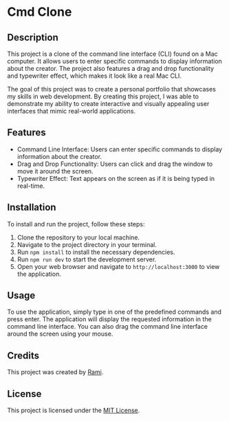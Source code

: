 # Cmd Clone

## Description

This project is a clone of the command line interface (CLI) found on a Mac computer. It allows users to enter specific commands to display information about the creator. The project also features a drag and drop functionality and typewriter effect, which makes it look like a real Mac CLI.

The goal of this project was to create a personal portfolio that showcases my skills in web development. By creating this project, I was able to demonstrate my ability to create interactive and visually appealing user interfaces that mimic real-world applications.

## Features
- Command Line Interface: Users can enter specific commands to display information about the creator.
- Drag and Drop Functionality: Users can click and drag the window to move it around the screen.
- Typewriter Effect: Text appears on the screen as if it is being typed in real-time.


## Installation

To install and run the project, follow these steps:

1. Clone the repository to your local machine.
2. Navigate to the project directory in your terminal.
3. Run `npm install` to install the necessary dependencies.
4. Run `npm run dev` to start the development server.
5. Open your web browser and navigate to `http://localhost:3000` to view the application.

## Usage

To use the application, simply type in one of the predefined commands and press enter. The application will display the requested information in the command line interface. You can also drag the command line interface around the screen using your mouse.

## Credits

This project was created by [Rami](https://github.com/RamiJS/). 

## License

This project is licensed under the [MIT License](https://opensource.org/licenses/MIT).
